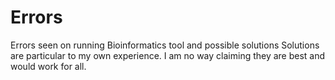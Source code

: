 # Errors
Errors seen on running Bioinformatics tool and possible solutions
Solutions are particular to my own experience. 
I am no way claiming they are best and would work for all.
